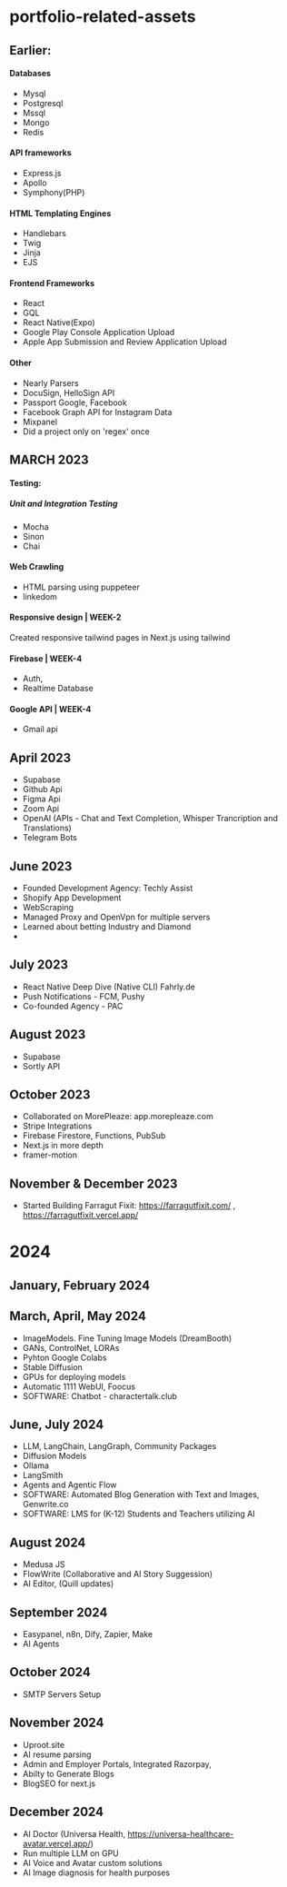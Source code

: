 # portfolio-related-assets

## Earlier:

#### Databases

- Mysql
- Postgresql
- Mssql
- Mongo
- Redis

#### API frameworks

- Express.js
- Apollo
- Symphony(PHP)

#### HTML Templating Engines

- Handlebars
- Twig
- Jinja
- EJS

#### Frontend Frameworks

- React
- GQL
- React Native(Expo)
- Google Play Console Application Upload
- Apple App Submission and Review Application Upload

#### Other

- Nearly Parsers
- DocuSign, HelloSign API
- Passport Google, Facebook
- Facebook Graph API for Instagram Data
- Mixpanel
- Did a project only on 'regex' once


## MARCH 2023

#### Testing:

##### Unit and Integration Testing

- Mocha
- Sinon
- Chai

#### Web Crawling

- HTML parsing using puppeteer
- linkedom

#### Responsive design | WEEK-2

Created responsive tailwind pages in Next.js using tailwind

#### Firebase | WEEK-4

- Auth,
- Realtime Database

#### Google API | WEEK-4

- Gmail api

## April 2023

- Supabase
- Github Api
- Figma Api
- Zoom Api
- OpenAI (APIs - Chat and Text Completion, Whisper Trancription and Translations)
- Telegram Bots


## June 2023

- Founded Development Agency: Techly Assist
- Shopify App Development
- WebScraping
- Managed Proxy and OpenVpn for multiple servers
- Learned about betting Industry and Diamond
- 

## July 2023

- React Native Deep Dive (Native CLI) Fahrly.de
- Push Notifications - FCM, Pushy
- Co-founded Agency - PAC

## August 2023
- Supabase
- Sortly API


## October 2023
- Collaborated on MorePleaze: app.morepleaze.com
- Stripe Integrations
- Firebase Firestore, Functions, PubSub
- Next.js in more depth
- framer-motion

## November & December 2023
- Started Building Farragut Fixit: https://farragutfixit.com/ , https://farragutfixit.vercel.app/

# 2024

## January, February 2024


## March, April, May 2024
- ImageModels. Fine Tuning Image Models (DreamBooth)
- GANs, ControlNet, LORAs
- Pyhton Google Colabs
- Stable Diffusion
- GPUs for deploying models
- Automatic 1111 WebUI, Foocus
- SOFTWARE: Chatbot - charactertalk.club


## June, July 2024
- LLM, LangChain, LangGraph, Community Packages
- Diffusion Models
- Ollama
- LangSmith
- Agents and Agentic Flow
- SOFTWARE: Automated Blog Generation with Text and Images, Genwrite.co
- SOFTWARE: LMS for (K-12) Students and Teachers utilizing AI

## August 2024
- Medusa JS
- FlowWrite (Collaborative and AI Story Suggession)
- AI Editor, (Quill updates)

## September 2024
- Easypanel, n8n, Dify, Zapier, Make
- AI Agents

## October 2024
- SMTP Servers Setup

## November 2024
- Uproot.site
- AI resume parsing
- Admin and Employer Portals, Integrated Razorpay, 
- Abilty to Generate Blogs
- BlogSEO for next.js

## December 2024
- AI Doctor (Universa Health, https://universa-healthcare-avatar.vercel.app/)
- Run multiple LLM on GPU
- AI Voice and Avatar custom solutions
- AI Image diagnosis for health purposes


